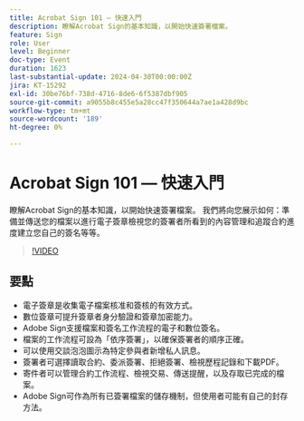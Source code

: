 ```yaml
---
title: Acrobat Sign 101 — 快速入門
description: 瞭解Acrobat Sign的基本知識，以開始快速簽署檔案。
feature: Sign
role: User
level: Beginner
doc-type: Event
duration: 1623
last-substantial-update: 2024-04-30T00:00:00Z
jira: KT-15292
exl-id: 30be76bf-738d-4716-8de6-6f5387dbf905
source-git-commit: a9055b8c455e5a28cc47f350644a7ae1a428d9bc
workflow-type: tm+mt
source-wordcount: '189'
ht-degree: 0%

---
```


# Acrobat Sign 101 — 快速入門

瞭解Acrobat Sign的基本知識，以開始快速簽署檔案。 我們將向您展示如何：準備並傳送您的檔案以進行電子簽章檢視您的簽署者所看到的內容管理和追蹤合約進度建立您自己的簽名等等。

>[!VIDEO](https://video.tv.adobe.com/v/3428183/?learn=on)

## 要點

* 電子簽章是收集電子檔案核准和簽核的有效方式。
* 數位簽章可提升簽章者身分驗證和簽章加密能力。
* Adobe Sign支援檔案和簽名工作流程的電子和數位簽名。
* 檔案的工作流程可設為「依序簽署」，以確保簽署者的順序正確。
* 可以使用交談泡泡圖示為特定參與者新增私人訊息。
* 簽署者可選擇讀取合約、委派簽署、拒絕簽署、檢視歷程記錄和下載PDF。
* 寄件者可以管理合約工作流程、檢視交易、傳送提醒，以及存取已完成的檔案。
* Adobe Sign可作為所有已簽署檔案的儲存機制，但使用者可能有自己的封存方法。

